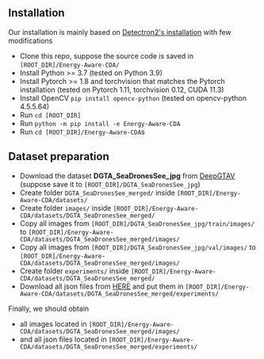 ## Installation
Our installation is mainly based on [Detectron2's installation](https://detectron2.readthedocs.io/en/latest/tutorials/install.html) with few modifications
* Clone this repo, suppose the source code is saved in `[ROOT_DIR]/Energy-Aware-CDA/`
* Install Python >= 3.7 (tested on Python 3.9)
* Install Pytorch >= 1.8 and torchvision that matches the Pytorch installation (tested on Pytorch 1.11, torchvision 0.12, CUDA 11.3)
* Install OpenCV `pip install opencv-python` (tested on opencv-python 4.5.5.64)
* Run `cd [ROOT_DIR]`
* Run `python -m pip install -e Energy-Aware-CDA`
* Run `cd [ROOT_DIR]/Energy-Aware-CDA`s


## Dataset preparation
* Download the dataset **DGTA_SeaDronesSee_jpg** from [DeepGTAV](https://github.com/David0tt/DeepGTAV) (suppose save it to `[ROOT_DIR]/DGTA_SeaDronesSee_jpg`)
* Create folder `DGTA_SeaDronesSee_merged/` inside `[ROOT_DIR]/Energy-Aware-CDA/datasets/`
* Create folder `images/` inside `[ROOT_DIR]/Energy-Aware-CDA/datasets/DGTA_SeaDronesSee_merged/`
* Copy all images from `[ROOT_DIR]/DGTA_SeaDronesSee_jpg/train/images/` to `[ROOT_DIR]/Energy-Aware-CDA/datasets/DGTA_SeaDronesSee_merged/images/`
* Copy all images from `[ROOT_DIR]/DGTA_SeaDronesSee_jpg/val/images/` to `[ROOT_DIR]/Energy-Aware-CDA/datasets/DGTA_SeaDronesSee_merged/images/`
* Create folder `experiments/` inside `[ROOT_DIR]/Energy-Aware-CDA/datasets/DGTA_SeaDronesSee_merged/`
* Download all json files from [HERE](https://drive.google.com/drive/folders/1pYuIfSNG31ks6Q1_Bb292cdOa32R68PZ?usp=sharing) and put them in `[ROOT_DIR]/Energy-Aware-CDA/datasets/DGTA_SeaDronesSee_merged/experiments/`

Finally, we should obtain
* all images located in `[ROOT_DIR]/Energy-Aware-CDA/datasets/DGTA_SeaDronesSee_merged/images/` 
* and all json files located in `[ROOT_DIR]/Energy-Aware-CDA/datasets/DGTA_SeaDronesSee_merged/experiments/`


